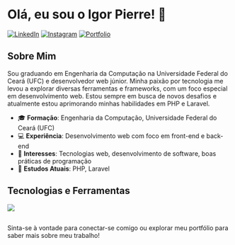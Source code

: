 # Olá, eu sou o Igor Pierre! 👋

[![LinkedIn](https://img.shields.io/badge/LinkedIn-0077B5?style=for-the-badge&logo=linkedin&logoColor=white)](https://www.linkedin.com/in/igor-pierre-28b237202/)
[![Instagram](https://img.shields.io/badge/Instagram-E4405F?style=for-the-badge&logo=instagram&logoColor=white)](https://www.instagram.com/igor.pierre7/)
[![Portfolio](https://img.shields.io/badge/Portfolio-000000?style=for-the-badge&logo=portfolio&logoColor=white)](https://igorpierre.github.io/portfolio/)

## Sobre Mim

Sou graduando em Engenharia da Computação na Universidade Federal do Ceará (UFC) e desenvolvedor web júnior. Minha paixão por tecnologia me levou a explorar diversas ferramentas e frameworks, com um foco especial em desenvolvimento web. Estou sempre em busca de novos desafios e atualmente estou aprimorando minhas habilidades em PHP e Laravel.

- 🎓 **Formação**: Engenharia da Computação, Universidade Federal do Ceará (UFC)
- 💻 **Experiência**: Desenvolvimento web com foco em front-end e back-end
- 🎯 **Interesses**: Tecnologias web, desenvolvimento de software, boas práticas de programação
- 🌱 **Estudos Atuais**: PHP, Laravel

## Tecnologias e Ferramentas

<div>
    <img src="https://skillicons.dev/icons?i=react,css,html,javascript,mysql,php,laravel,sass,tailwind,bootstrap,docker,wordpress" /><br>
</div>

##

Sinta-se à vontade para conectar-se comigo ou explorar meu portfólio para saber mais sobre meu trabalho!
